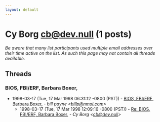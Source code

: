 ```yaml
---
layout: default
---
```


# Cy Borg <cb@dev.null> (1 posts)

_Be aware that many list participants used multiple email addresses over their time active on the list. As such this page may not contain all threads available._

## Threads

### BIOS, FBI/ERF, Barbara Boxer,
+ 1998-03-17 (Tue, 17 Mar 1998 06:31:12 -0800 (PST)) - [BIOS, FBI/ERF, Barbara Boxer,](/archive/1998/03/357056c75f2dd5da9b5274d94b0d8fe25450f72c68990c8974c5cee07cb9f0dc) - _bill payne \<billp@nmol.com\>_
  + 1998-03-17 (Tue, 17 Mar 1998 12:09:16 -0800 (PST)) - [Re: BIOS, FBI/ERF, Barbara Boxer,](/archive/1998/03/be6c8390a35671038617e8701de734cefdea4fd5ee25b290fc97ded3f3f22cdd) - _Cy Borg \<cb@dev.null\>_

